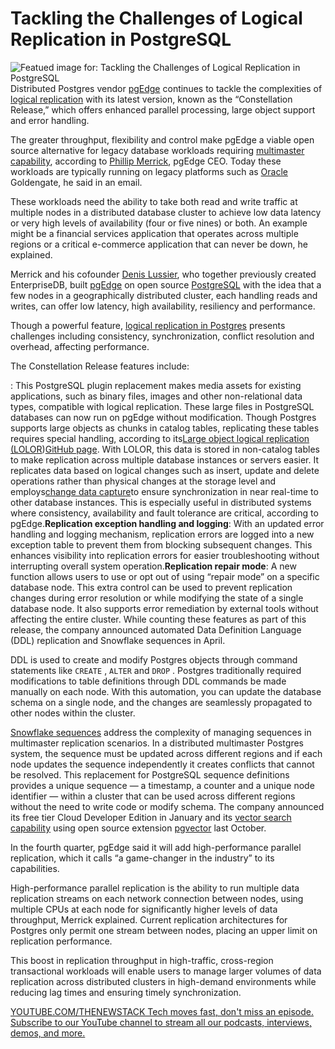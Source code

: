 # Tackling the Challenges of Logical Replication in PostgreSQL
![Featued image for: Tackling the Challenges of Logical Replication in PostgreSQL](https://cdn.thenewstack.io/media/2024/08/a1e52279-global-1024x576.jpg)
Distributed Postgres vendor [pgEdge](https://thenewstack.io/startup-pgedge-tackles-the-distributed-edge-with-postgres/) continues to tackle the complexities of [logical replication](https://thenewstack.io/heres-when-to-use-write-ahead-log-and-logical-replication-in-database-systems/) with its latest version, known as the “Constellation Release,” which offers enhanced parallel processing, large object support and error handling.

The greater throughput, flexibility and control make pgEdge a viable open source alternative for legacy database workloads requiring [multimaster capability](https://www.pgedge.com/solutions/benefit/multi-master), according to [Phillip Merrick](https://www.linkedin.com/in/phillipmerrick/), pgEdge CEO. Today these workloads are typically running on legacy platforms such as [Oracle](https://developer.oracle.com/?utm_content=inline+mention) Goldengate, he said in an email.

These workloads need the ability to take both read and write traffic at multiple nodes in a distributed database cluster to achieve low data latency or very high levels of availability (four or five nines) or both. An example might be a financial services application that operates across multiple regions or a critical e-commerce application that can never be down, he explained.

Merrick and his cofounder [Denis Lussier](https://www.linkedin.com/in/denislussier/), who together previously created EnterpriseDB, built [pgEdge](https://www.pgedge.com/) on open source [PostgreSQL](https://thenewstack.io/postgresql-takes-a-new-turn/) with the idea that a few nodes in a geographically distributed cluster, each handling reads and writes, can offer low latency, high availability, resiliency and performance.

Though a powerful feature, [logical replication in Postgres](https://www.pgedge.com/blog/logical-replication-features-in-pg-17) presents challenges including consistency, synchronization, conflict resolution and overhead, affecting performance.

The Constellation Release features include:

: This PostgreSQL plugin replacement makes media assets for existing applications, such as binary files, images and other non-relational data types, compatible with logical replication. These large files in PostgreSQL databases can now run on pgEdge without modification. Though Postgres supports large objects as chunks in catalog tables, replicating these tables requires special handling, according to its[Large object logical replication (LOLOR](https://www.pgedge.com/blog/pgedge-platform-support-for-large-object-logical-replication))[GitHub page](https://github.com/pgEdge/lolor). With LOLOR, this data is stored in non-catalog tables to make replication across multiple database instances or servers easier. It replicates data based on logical changes such as insert, update and delete operations rather than physical changes at the storage level and employs[change data capture](https://thenewstack.io/real-time-data-access-across-highly-distributed-environments/)to ensure synchronization in near real-time to other database instances. This is especially useful in distributed systems where consistency, availability and fault tolerance are critical, according to pgEdge.**Replication exception handling and logging**: With an updated error handling and logging mechanism, replication errors are logged into a new exception table to prevent them from blocking subsequent changes. This enhances visibility into replication errors for easier troubleshooting without interrupting overall system operation.**Replication repair mode**: A new function allows users to use or opt out of using “repair mode” on a specific database node. This extra control can be used to prevent replication changes during error resolution or while modifying the state of a single database node. It also supports error remediation by external tools without affecting the entire cluster.
While counting these features as part of this release, the company announced automated Data Definition Language (DDL) replication and Snowflake sequences in April.

DDL is used to create and modify Postgres objects through command statements like `CREATE`
, `ALTER`
and `DROP`
. Postgres traditionally required modifications to table definitions through DDL commands be made manually on each node. With this automation, you can update the database schema on a single node, and the changes are seamlessly propagated to other nodes within the cluster.

[Snowflake sequences](https://docs.pgedge.com/platform/advanced/snowflake#snowflake-sequences) address the complexity of managing sequences in multimaster replication scenarios. In a distributed multimaster Postgres system, the sequence must be updated across different regions and if each node updates the sequence independently it creates conflicts that cannot be resolved. This replacement for PostgreSQL sequence definitions provides a unique sequence — a timestamp, a counter and a unique node identifier — within a cluster that can be used across different regions without the need to write code or modify schema.
The company announced its free tier Cloud Developer Edition in January and its [vector search capability](https://thenewstack.io/extension-pgvector-makes-pgedge-a-distributed-vector-database/) using open source extension [pgvector](https://thenewstack.io/postgres-is-now-a-vector-database-too/) last October.

In the fourth quarter, pgEdge said it will add high-performance parallel replication, which it calls “a game-changer in the industry” to its capabilities.

High-performance parallel replication is the ability to run multiple data replication streams on each network connection between nodes, using multiple CPUs at each node for significantly higher levels of data throughput, Merrick explained. Current replication architectures for Postgres only permit one stream between nodes, placing an upper limit on replication performance.

This boost in replication throughput in high-traffic, cross-region transactional workloads will enable users to manage larger volumes of data replication across distributed clusters in high-demand environments while reducing lag times and ensuring timely synchronization.

[
YOUTUBE.COM/THENEWSTACK
Tech moves fast, don't miss an episode. Subscribe to our YouTube
channel to stream all our podcasts, interviews, demos, and more.
](https://youtube.com/thenewstack?sub_confirmation=1)